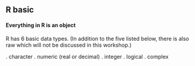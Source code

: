 ## R basic
#### Everything in R is an object
R has 6 basic data types. (In addition to the five listed below, there is also raw which will not be discussed in this workshop.)

. character
. numeric (real or decimal)
. integer
. logical
. complex
